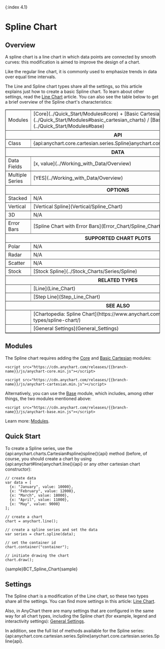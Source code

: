 {:index 4.1}
# Spline Chart

## Overview

A spline chart is a line chart in which data points are connected by smooth curves: this modification is aimed to improve the design of a chart.

Like the regular line chart, it is commonly used to emphasize trends in data over equal time intervals.

The Line and Spline chart types share all the settings, so this article explains just how to create a basic Spline chart. To learn about other settings, read the [Line Chart](Line_Chart) article. You can also see the table below to get a brief overview of the Spline chart's characteristics:

<table border="1" class="seriesTABLE">
<tr><td>Modules</td><td>[Core](../Quick_Start/Modules#core) + [Basic Cartesian](../Quick_Start/Modules#basic_cartesian_charts) / [Base](../Quick_Start/Modules#base)</td></tr>
<tr><th colspan=2>API</th></tr>
<tr><td>Class</td><td>{api:anychart.core.cartesian.series.Spline}anychart.core.cartesian.series.Spline{api}</td></tr>
<tr><th colspan=2>DATA</th></tr>
<tr><td>Data Fields</td><td>[x, value](../Working_with_Data/Overview)</td></tr>
<tr><td>Multiple Series</td><td>[YES](../Working_with_Data/Overview)</td></tr>
<tr><th colspan=2>OPTIONS</th></tr>
<tr><td>Stacked</td><td>N/A</td></tr>
<tr><td>Vertical</td><td>[Vertical Spline](Vertical/Spline_Chart)</td></tr>
<tr><td>3D</td><td>N/A</td></tr>
<tr><td>Error Bars</td><td>[Spline Chart with Error Bars](Error_Chart/Spline_Chart)</td></tr>
<tr><th colspan=2>SUPPORTED CHART PLOTS</th></tr>
<tr><td>Polar</td><td>N/A</td></tr>
<tr><td>Radar</td><td>N/A</td></tr>
<tr><td>Scatter</td><td>N/A</td></tr>
<tr><td>Stock</td><td>[Stock Spline](../Stock_Charts/Series/Spline)</td></tr>
<tr><th colspan=2>RELATED TYPES</th></tr>
<tr><td></td><td>[Line](Line_Chart)</td></tr>
<tr><td></td><td>[Step Line](Step_Line_Chart)</td></tr>
<tr><th colspan=2>SEE ALSO</th></tr>
<tr><td></td><td>[Chartopedia: Spline Chart](https://www.anychart.com/chartopedia/chart-types/spline-chart/)</td></tr>
<tr><td></td><td>[General Settings](General_Settings)</td></tr>
</table>

## Modules

The Spline chart requires adding the [Core](../Quick_Start/Modules#core) and [Basic Cartesian](../Quick_Start/Modules#basic_cartesian_charts) modules:

```
<script src="https://cdn.anychart.com/releases/{{branch-name}}/js/anychart-core.min.js"></script>
```

```
<script src="https://cdn.anychart.com/releases/{{branch-name}}/js/anychart-cartesian.min.js"></script>
```

Alternatively, you can use the [Base](../Quick_Start/Modules#base) module, which includes, among other things, the two modules mentioned above: 

```
<script src="https://cdn.anychart.com/releases/{{branch-name}}/js/anychart-base.min.js"></script>
```

Learn more: [Modules](../Quick_Start/Modules).

## Quick Start

To create a Spline series, use the {api:anychart.charts.Cartesian#spline}spline(){api} method (before, of course, you should create a chart by using {api:anychart#line}anychart.line(){api} or any other cartesian chart constructor):

```
// create data
var data = [
  {x: "January", value: 10000},
  {x: "February", value: 12000},
  {x: "March", value: 18000},
  {x: "April", value: 11000},
  {x: "May", value: 9000}
];

// create a chart
chart = anychart.line();

// create a spline series and set the data
var series = chart.spline(data);

// set the container id
chart.container("container");

// initiate drawing the chart
chart.draw();
```

{sample}BCT\_Spline\_Chart{sample}

## Settings

The Spline chart is a modification of the Line chart, so these two types share all the settings. You can find more settings in this article: [Line Chart](Line_Chart).

Also, in AnyChart there are many settings that are configured in the same way for all chart types, including the Spline chart (for example, legend and interactivity settings): [General Settings](General_Settings).

In addition, see the full list of methods available for the Spline series: {api:anychart.core.cartesian.series.Spline}anychart.core.cartesian.series.Spline{api}.